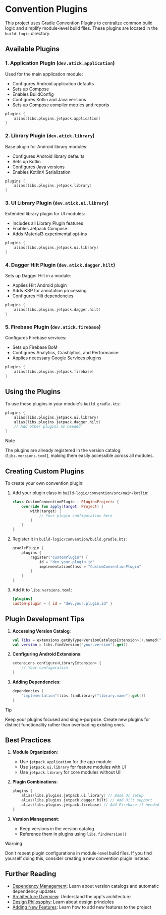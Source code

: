 # Convention Plugins

This project uses Gradle Convention Plugins to centralize common build logic and simplify
module-level build files. These plugins are located in the `build-logic` directory.

## Available Plugins

### 1. Application Plugin (`dev.atick.application`)

Used for the main application module:

- Configures Android application defaults
- Sets up Compose
- Enables BuildConfig
- Configures Kotlin and Java versions
- Sets up Compose compiler metrics and reports

```kotlin
plugins {
    alias(libs.plugins.jetpack.application)
}
```

### 2. Library Plugin (`dev.atick.library`)

Base plugin for Android library modules:

- Configures Android library defaults
- Sets up Kotlin
- Configures Java versions
- Enables KotlinX Serialization

```kotlin
plugins {
    alias(libs.plugins.jetpack.library)
}
```

### 3. UI Library Plugin (`dev.atick.ui.library`)

Extended library plugin for UI modules:

- Includes all Library Plugin features
- Enables Jetpack Compose
- Adds Material3 experimental opt-ins

```kotlin
plugins {
    alias(libs.plugins.jetpack.ui.library)
}
```

### 4. Dagger Hilt Plugin (`dev.atick.dagger.hilt`)

Sets up Dagger Hilt in a module:

- Applies Hilt Android plugin
- Adds KSP for annotation processing
- Configures Hilt dependencies

```kotlin
plugins {
    alias(libs.plugins.jetpack.dagger.hilt)
}
```

### 5. Firebase Plugin (`dev.atick.firebase`)

Configures Firebase services:

- Sets up Firebase BoM
- Configures Analytics, Crashlytics, and Performance
- Applies necessary Google Services plugins

```kotlin
plugins {
    alias(libs.plugins.jetpack.firebase)
}
```

## Using the Plugins

To use these plugins in your module's `build.gradle.kts`:

```kotlin
plugins {
    alias(libs.plugins.jetpack.ui.library)
    alias(libs.plugins.jetpack.dagger.hilt)
    // Add other plugins as needed
}
```

> [!NOTE]
> The plugins are already registered in the version catalog (`libs.versions.toml`), making them
> easily accessible across all modules.

## Creating Custom Plugins

To create your own convention plugin:

1. Add your plugin class in `build-logic/convention/src/main/kotlin`:

	```kotlin
	class CustomConventionPlugin : Plugin<Project> {
	    override fun apply(target: Project) {
	        with(target) {
	            // Your plugin configuration here
	        }
	    }
	}
	```

2. Register it in `build-logic/convention/build.gradle.kts`:

	```kotlin
	gradlePlugin {
	    plugins {
	        register("customPlugin") {
	            id = "dev.your.plugin.id"
	            implementationClass = "CustomConventionPlugin"
	        }
	    }
	}
	```

3. Add it to `libs.versions.toml`:

	```toml
	[plugins]
	custom-plugin = { id = "dev.your.plugin.id" }
	```

## Plugin Development Tips

1. **Accessing Version Catalog**:

	```kotlin
	val libs = extensions.getByType<VersionCatalogsExtension>().named("libs")
	val version = libs.findVersion("your.version").get()
	```

2. **Configuring Android Extensions**:

	```kotlin
	extensions.configure<LibraryExtension> {
	    // Your configuration
	}
	```

3. **Adding Dependencies**:

	```kotlin
	dependencies {
	    "implementation"(libs.findLibrary("library.name").get())
	}
	```

> [!TIP]
> Keep your plugins focused and single-purpose. Create new plugins for distinct functionality rather
> than overloading existing ones.

## Best Practices

1. **Module Organization**:

	- Use `jetpack.application` for the app module
	- Use `jetpack.ui.library` for feature modules with UI
	- Use `jetpack.library` for core modules without UI

2. **Plugin Combinations**:

	```kotlin
	plugins {
	    alias(libs.plugins.jetpack.ui.library) // Base UI setup
	    alias(libs.plugins.jetpack.dagger.hilt) // Add Hilt support
	    alias(libs.plugins.jetpack.firebase) // Add Firebase if needed
	}
	```

3. **Version Management**:

	- Keep versions in the version catalog
	- Reference them in plugins using `libs.findVersion()`

> [!WARNING]
> Don't repeat plugin configurations in module-level build files. If you find yourself doing this,
> consider creating a new convention plugin instead.

## Further Reading
- [Dependency Management](dependency.md): Learn about version catalogs and automatic dependency updates
- [Architecture Overview](architecture.md): Understand the app's architecture
- [Design Philosophy](philosophy.md): Learn about design principles
- [Adding New Features](guide.md): Learn how to add new features to the project